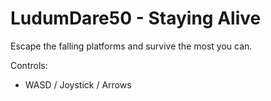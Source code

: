 # LudumDare50 - Staying Alive
 
Escape the falling platforms and survive the most you can.

Controls:
- WASD / Joystick / Arrows
